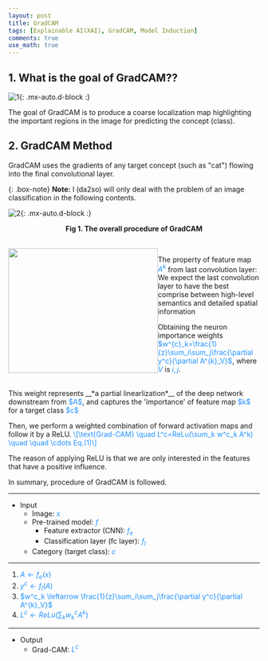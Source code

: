```yaml
---
layout: post
title: GradCAM
tags: [Explainable AI(XAI), GradCAM, Model Induction]
comments: true
use_math: true
---
```


## 1. What is the goal of GradCAM??

![1](https://da2so.github.io/assets/post_img/2020-08-10-GradCAM/1.png){: .mx-auto.d-block :}

The goal of GradCAM is to produce a coarse localization map highlighting the important regions in the image for predicting the concept (class).

## 2. GradCAM Method

GradCAM uses the gradients of any target concept (such as "cat") flowing into the final convolutional layer.

{: .box-note}
**Note:** I (da2so) will only deal with the problem of an image classification in the following contents.

![2](https://da2so.github.io/assets/post_img/2020-08-10-GradCAM/2.png){: .mx-auto.d-block :}

<p align=center><b>Fig 1. The overall procedure of GradCAM </b></p>

<br />

<img src="https://da2so.github.io/assets/post_img/2020-08-10-GradCAM/3.png" width="300" height="250" style="float: left">


The property of feature map <span style="color:DodgerBlue">$A^k$</span> from last convolution layer: We expect the last convolution layer to have the best comprise between high-level semantics and detailed spatial information


Obtaining the neuron importance weights <span style="color:DodgerBlue">$w^{c}_k=\frac{1}{z}\sum_i\sum_j\frac{\partial y^c}{\partial A^{k}_V}$</span>, where <span style="color:DodgerBlue">$V$</span> is <span style="color:DodgerBlue">$i, j$</span>.


<br/>
This weight represents __*a partial linearlization*__ of the deep network downstream from <span style="color:DodgerBlue">$A$</span>, and captures the 'importance' of feature map <span style="color:DodgerBlue">$k$</span> for a target class <span style="color:DodgerBlue">$c$</span>

Then, we perform a weighted combination of forward activation maps and follow it by a ReLU. 
<span style="color:DodgerBlue">\\[\text{Grad-CAM} \quad L^c=ReLu(\sum_k w^c_k A^k) \quad \quad \cdots Eq.(1)\\]</span>

The reason of applying ReLU is that we are only interested in the features that have a positive influence.


In summary, procedure of GradCAM is followed.

*****

* Input 
	* Image: <span style="color:DodgerBlue">$x$</span>
	* Pre-trained model: <span style="color:DodgerBlue">$f$</span>
		* Feature extractor (CNN): <span style="color:DodgerBlue">$f_e$</span>
		* Classification layer (fc layer): <span style="color:DodgerBlue">$f_l$</span>
	* Category (target class): <span style="color:DodgerBlue">$c$</span>

*****
1. <span style="color:DodgerBlue">$A \leftarrow f_e(x)$</span>
2. <span style="color:DodgerBlue">$y^c \leftarrow f_l(A)$</span>
3. <span style="color:DodgerBlue">$w^c_k \leftarrow \frac{1}{z}\sum_i\sum_j\frac{\partial y^c}{\partial A^{k}_V}$</span>
4. <span style="color:DodgerBlue">$L^c \leftarrow ReLu(\sum_k w^c_k A^k)$</span>

*****
* Output
	* Grad-CAM: <span style="color:DodgerBlue">$L^c$</span>

